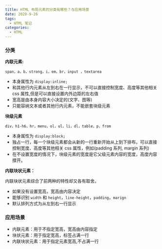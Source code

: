 ```yaml
---
title: HTML 布局元素的分类有哪些？与应用场景
date: 2020-9-26
tags:
  - HTML 笔记
categories:
  - HTML
---
```


### 分类



**内联元素:**

`span，a，b，strong，i，em，br，input ，textarea`



- 本身属性为 `display:inline;`
- 和其他行内元素从左到右在一行显示，不可以直接控制宽度、高度等其他相关 css 属性,但是可以直接设置内外边距的左右值
- 宽高是由本身内容大小决定的(文字、图等)
- 只能容纳文本或者其他行内元素，不能嵌套块级元素



**块级元素**

`div，h1-h6，hr，menu，ol，ul，li，dl，table，p，from`



- 本身属性为 `display:block;`
- 独占一行，每一个块级元素都会从新的一行重新开始从上到下排布，可以直接控制宽度、高度等其他相关 css 属性，例如(padding 系列, margin 系列)
- 在不设置宽度的情况下，块级元素的宽度是它父级元素内容的宽度，高度内容撑开。



**内联块状元素：**

内联块状元素综合了前两种的特性却又各有取舍。



- 如果没有设置宽高，宽高由内容决定
- 能够识别 `width` 和 `height`，`line-height`，`padding`，`marign`
- 默认排列方式为从左到右一行显示



### 应用场景



- 内联元素：用于不指定宽高，宽高由内容指定
- 块状元素：用于指定宽高，标签占满一行
- 内联块状元素：用于指定元素宽高,不占满一行